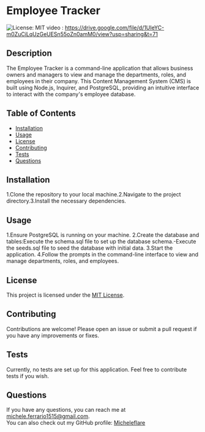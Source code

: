 # Employee Tracker

![License: MIT](https://img.shields.io/badge/License-MIT-yellow.svg)
video : https://drive.google.com/file/d/1UIeYC-m0ZuCiLqUzGeUESn55oZn0amM0/view?usp=sharing&t=71

## Description
The Employee Tracker is a command-line application that allows business owners and managers to view and manage the departments, roles, and employees in their company. This Content Management System (CMS) is built using Node.js, Inquirer, and PostgreSQL, providing an intuitive interface to interact with the company's employee database.

## Table of Contents
- [Installation](#installation)
- [Usage](#usage)
- [License](#license)
- [Contributing](#contributing)
- [Tests](#tests)
- [Questions](#questions)

## Installation
1.Clone the repository to your local machine.2.Navigate to the project directory.3.Install the necessary dependencies.

## Usage
1.Ensure PostgreSQL is running on your machine. 2.Create the database and tables:Execute the schema.sql file to set up the database schema.-Execute the seeds.sql file to seed the database with initial data. 3.Start the application. 4.Follow the prompts in the command-line interface to view and manage departments, roles, and employees.

## License

This project is licensed under the [MIT License](https://opensource.org/licenses/MIT).

## Contributing
Contributions are welcome! Please open an issue or submit a pull request if you have any improvements or fixes.

## Tests
Currently, no tests are set up for this application. Feel free to contribute tests if you wish.

## Questions
If you have any questions, you can reach me at [michele.ferrario1515@gmail.com](mailto:michele.ferrario1515@gmail.com).  
You can also check out my GitHub profile: [Micheleflare](https://github.com/Micheleflare)
